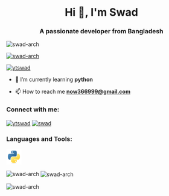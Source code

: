 <h1 align="center">Hi 👋, I'm Swad</h1>
<h3 align="center">A passionate developer from Bangladesh</h3>
<p align="left"> <img src="https://komarev.com/ghpvc/?username=swad-arch&label=Profile%20views&color=0e75b6&style=flat" alt="swad-arch" /> </p>

<p align="left"> <a href="https://github.com/ryo-ma/github-profile-trophy"><img src="https://github-profile-trophy.vercel.app/?username=swad-arch" alt="swad-arch" /></a> </p>

<p align="left"> <a href="https://twitter.com/ytswad" target="blank"><img src="https://img.shields.io/twitter/follow/ytswad?logo=twitter&style=for-the-badge" alt="ytswad" /></a> </p>

- 🌱 I’m currently learning **python**

- 📫 How to reach me **now366999@gmail.com**

<h3 align="left">Connect with me:</h3>
<p align="left">
<a href="https://twitter.com/ytswad" target="blank"><img align="center" src="https://raw.githubusercontent.com/rahuldkjain/github-profile-readme-generator/master/src/images/icons/Social/twitter.svg" alt="ytswad" height="30" width="40" /></a>
<a href="https://linkedin.com/in/swad" target="blank"><img align="center" src="https://raw.githubusercontent.com/rahuldkjain/github-profile-readme-generator/master/src/images/icons/Social/linked-in-alt.svg" alt="swad" height="30" width="40" /></a>
</p>

<h3 align="left">Languages and Tools:</h3>
<p align="left"> <a href="https://www.python.org" target="_blank" rel="noreferrer"> <img src="https://raw.githubusercontent.com/devicons/devicon/master/icons/python/python-original.svg" alt="python" width="40" height="40"/> </a> </p>

<p><img align="left" src="https://github-readme-stats.vercel.app/api/top-langs?username=swad-arch&show_icons=true&locale=en&layout=compact" alt="swad-arch" /></p>

<p>&nbsp;<img align="center" src="https://github-readme-stats.vercel.app/api?username=swad-arch&show_icons=true&locale=en" alt="swad-arch" /></p>

<p><img align="center" src="https://github-readme-streak-stats.herokuapp.com/?user=swad-arch&" alt="swad-arch" /></p>
